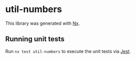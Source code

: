 # util-numbers

This library was generated with [Nx](https://nx.dev).

## Running unit tests

Run `nx test util-numbers` to execute the unit tests via [Jest](https://jestjs.io).
